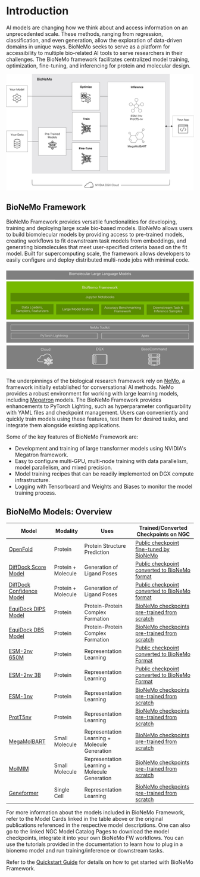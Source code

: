 # Introduction

AI models are changing how we think about and access information on an unprecedented scale. These methods, ranging from regression, classification, and even generation, allow the exploration of data-driven domains in unique ways. BioNeMo seeks to serve as a platform for accessibility to multiple bio-related AI tools to serve researchers in their challenges. The BioNeMo framework facilitates centralized model training, optimization, fine-tuning, and inferencing for protein and molecular design.

![](./images/bionemo_overview_2.png)

## BioNeMo Framework
BioNeMo Framework provides versatile functionalities for developing, training and deploying large scale bio-based models. BioNeMo allows users to build biomolecular models by providing access to pre-trained models, creating workflows to fit downstream task models from embeddings, and generating biomolecules that meet user-specified criteria based on the fit model. Built for supercomputing scale, the framework allows developers to easily configure and deploy distributed multi-node jobs with minimal code.

![](./images/bionemo_overview_1.png)

The underpinnings of the biological research framework rely on [NeMo](https://docs.nvidia.com/deeplearning/nemo/user-guide/docs/en/stable/starthere/intro.html), a framework initially established for conversational AI methods. NeMo provides a robust environment for working with large learning models, including [Megatron](https://docs.nvidia.com/deeplearning/nemo/user-guide/docs/en/stable/nlp/megatron.html) models. The BioNeMo Framework provides enhancements to PyTorch Lighting, such as hyperparameter configuarbility with YAML files and checkpoint management. Users can conveniently and quickly train models using these features, test them for desired tasks, and integrate them alongside existing applications.

Some of the key features of BioNeMo Framework are:

* Development and training of large transformer models using NVIDIA's Megatron framework.
* Easy to configure multi-GPU, multi-node training with data parallelism, model parallelism, and mixed precision.
* Model training recipes that can be readily implemented on DGX compute infrastructure.
* Logging with Tensorboard and Weights and Biases to monitor the model training process.


## BioNeMo Models: Overview


| **Model**                                               | **Modality**             | **Uses**                                      |**Trained/Converted Checkpoints on NGC**           |
|---------------------------------------------------------|--------------------------|-----------------------------------------------|---------------------------------------------------|
| [OpenFold](./models/openfold.md)                        | Protein                  | Protein Structure Prediction                  | [Public checkpoint fine-tuned by BioNeMo](https://registry.ngc.nvidia.com/orgs/nvidia/teams/clara/models/openfold)     |
| [DiffDock Score Model](./models/diffdock.md)            | Protein + Molecule       | Generation of Ligand Poses                    | [Public checkpoint converted to BioNeMo format](https://registry.ngc.nvidia.com/orgs/nvidia/teams/clara/models/dnabert)     |
| [DiffDock Confidence Model](./models/diffdock.md)       | Protein + Molecule       | Generation of Ligand Poses                    | [Public checkpoint converted to BioNeMo format](https://registry.ngc.nvidia.com/orgs/nvidia/teams/clara/models/diffdock_confidence)        |
| [EquiDock DIPS Model](./models/equidock.md)             | Protein                  | Protein-Protein Complex Formation             | [BioNeMo checkpoints pre-trained from scratch](https://registry.ngc.nvidia.com/orgs/nvidia/teams/clara/models/equidock_dips)               |
| [EquiDock DB5 Model](./models/equidock.md)              | Protein                  | Protein-Protein Complex Formation             | [BioNeMo checkpoints pre-trained from scratch](https://registry.ngc.nvidia.com/orgs/nvidia/teams/clara/models/equidock_db5)                |
| [ESM-2nv 650M](./models/esm2-nv.md)                     | Protein                  | Representation Learning                       | [Public checkpoint converted to BioNeMo Format](https://catalog.ngc.nvidia.com/orgs/nvidia/teams/clara/models/esm2nv650m)                  |
| [ESM-2nv 3B](./models/esm2-nv.md)                       | Protein                  | Representation Learning                       | [Public checkpoint converted to BioNeMo Format](https://catalog.ngc.nvidia.com/orgs/nvidia/teams/clara/models/esm2nv3b)                    |
| [ESM-1nv](./models/esm1-nv.md)                          | Protein                  | Representation Learning                       | [BioNeMo checkpoints pre-trained from scratch](https://catalog.ngc.nvidia.com/orgs/nvidia/teams/clara/models/esm1nv)                       |
| [ProtT5nv](./models/prott5nv.md)                        | Protein                  | Representation Learning                       | [BioNeMo checkpoints pre-trained from scratch](https://catalog.ngc.nvidia.com/orgs/nvidia/teams/clara/models/prott5nv)                     |
| [MegaMolBART](./models/megamolbart.md)                  | Small Molecule           | Representation Learning + Molecule Generation | [BioNeMo checkpoints pre-trained from scratch](https://catalog.ngc.nvidia.com/orgs/nvidia/teams/clara/models/megamolbart)                  |
| [MolMIM](./models/molmim.md)                  | Small Molecule           | Representation Learning + Molecule Generation | [BioNeMo checkpoints pre-trained from scratch](https://catalog.ngc.nvidia.com/orgs/nvidia/teams/clara/models/molmim)                  |
| [Geneformer](./models/geneformer.md)                  | Single Cell           | Representation Learning | [BioNeMo checkpoints pre-trained from scratch](https://catalog.ngc.nvidia.com/orgs/nvidia/teams/clara/models/geneformer)                  |

For more information about the models included in BioNeMo Framework, refer to the Model Cards linked in the table above or the original publications referenced in the respective model descriptions. One can also go to the linked NGC Model Catalog Pages to download the model checkpoints, integrate it into your own BioNeMo FW workflows. You can use the tutorials provided in the documentation to learn how to plug in a bionemo model and run training/inference or downstream tasks.

Refer to the [Quickstart Guide](./quickstart-fw.md) for details on how to get started with BioNeMo Framework.
